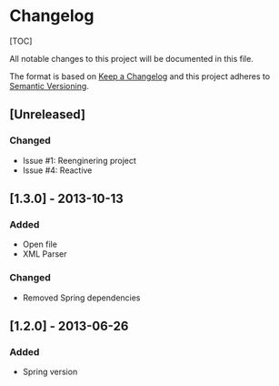 # Changelog

[TOC]

All notable changes to this project will be documented in this file.

The format is based on [Keep a Changelog](http://keepachangelog.com/en/1.0.0/)
and this project adheres to [Semantic Versioning](http://semver.org/spec/v2.0.0.html).

## [Unreleased]

### Changed

- Issue #1: Reenginering project
- Issue #4: Reactive

## [1.3.0] - 2013-10-13

### Added

- Open file
- XML Parser

### Changed

- Removed Spring dependencies

## [1.2.0] - 2013-06-26

### Added

- Spring version
